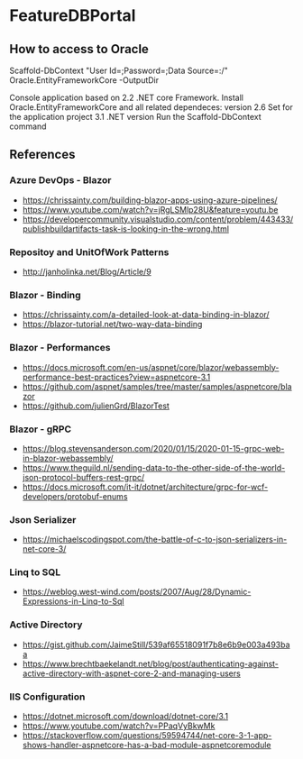 # FeatureDBPortal

## How to access to Oracle 

 Scaffold-DbContext "User Id=<userid>;Password=<password>;Data Source=<host>:<port>/<servicename>" Oracle.EntityFrameworkCore -OutputDir <outputdir>
 
Console application based on 2.2 .NET core Framework. 
Install Oracle.EntityFrameworkCore and all related dependeces: version 2.6
Set for the application project 3.1 .NET version
Run the Scaffold-DbContext command


## References

### Azure DevOps - Blazor

- <https://chrissainty.com/building-blazor-apps-using-azure-pipelines/>
- <https://www.youtube.com/watch?v=jRgLSMlp28U&feature=youtu.be>
- <https://developercommunity.visualstudio.com/content/problem/443433/publishbuildartifacts-task-is-looking-in-the-wrong.html>

### Repositoy and UnitOfWork Patterns

- <http://janholinka.net/Blog/Article/9>

### Blazor - Binding

- <https://chrissainty.com/a-detailed-look-at-data-binding-in-blazor/>
- <https://blazor-tutorial.net/two-way-data-binding>

### Blazor - Performances

- <https://docs.microsoft.com/en-us/aspnet/core/blazor/webassembly-performance-best-practices?view=aspnetcore-3.1>
- <https://github.com/aspnet/samples/tree/master/samples/aspnetcore/blazor>
- <https://github.com/julienGrd/BlazorTest>

### Blazor - gRPC

- <https://blog.stevensanderson.com/2020/01/15/2020-01-15-grpc-web-in-blazor-webassembly/>
- <https://www.theguild.nl/sending-data-to-the-other-side-of-the-world-json-protocol-buffers-rest-grpc/>
- <https://docs.microsoft.com/it-it/dotnet/architecture/grpc-for-wcf-developers/protobuf-enums>

### Json Serializer

- <https://michaelscodingspot.com/the-battle-of-c-to-json-serializers-in-net-core-3/>

### Linq to SQL

- <https://weblog.west-wind.com/posts/2007/Aug/28/Dynamic-Expressions-in-Linq-to-Sql>

### Active Directory

- <https://gist.github.com/JaimeStill/539af65518091f7b8e6b9e003a493baa>
- <https://www.brechtbaekelandt.net/blog/post/authenticating-against-active-directory-with-aspnet-core-2-and-managing-users>

### IIS Configuration

- <https://dotnet.microsoft.com/download/dotnet-core/3.1>
- <https://www.youtube.com/watch?v=PPaqVyBkwMk>
- <https://stackoverflow.com/questions/59594744/net-core-3-1-app-shows-handler-aspnetcore-has-a-bad-module-aspnetcoremodule>